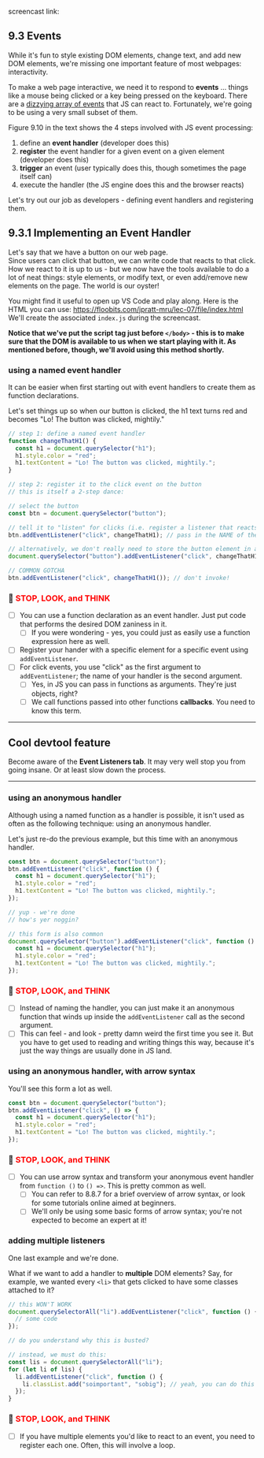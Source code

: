 screencast link:

## 9.3 Events

While it's fun to style existing DOM elements, change text, and add new DOM elements, we're missing one important feature of most webpages: interactivity.

To make a web page interactive, we need it to respond to **events** ... things like a mouse being clicked or a key being pressed on the keyboard. There are a [dizzying array of events](https://developer.mozilla.org/en-US/docs/Web/Events) that JS can react to. Fortunately, we're going to be using a very small subset of them.

Figure 9.10 in the text shows the 4 steps involved with JS event processing:

1. define an **event handler** (developer does this)
2. **register** the event handler for a given event on a given element (developer does this)
3. **trigger** an event (user typically does this, though sometimes the page itself can)
4. execute the handler (the JS engine does this and the browser reacts)

Let's try out our job as developers - defining event handlers and registering them.

## 9.3.1 Implementing an Event Handler

Let's say that we have a button on our web page.  
Since users can click that button, we can write code that reacts to that click.  
How we react to it is up to us - but we now have the tools available to do a lot of neat things: style elements, or modify text, or even add/remove new elements on the page. The world is our oyster!

You might find it useful to open up VS Code and play along.
Here is the HTML you can use: https://floobits.com/jpratt-mru/lec-07/file/index.html
We'll create the associated `index.js` during the screencast.

**Notice that we've put the script tag just before `</body>` - this is to make sure that the DOM is available to us when we start playing with it. As mentioned before, though, we'll avoid using this method shortly.**

### using a named event handler

It can be easier when first starting out with event handlers to create them as function declarations.

Let's set things up so when our button is clicked, the h1 text turns red and becomes "Lo! The button was clicked, mightily."

```javascript
// step 1: define a named event handler
function changeThatH1() {
  const h1 = document.querySelector("h1");
  h1.style.color = "red";
  h1.textContent = "Lo! The button was clicked, mightily.";
}

// step 2: register it to the click event on the button
// this is itself a 2-step dance:

// select the button
const btn = document.querySelector("button");

// tell it to "listen" for clicks (i.e. register a listener that reacts to clicks)
btn.addEventListener("click", changeThatH1); // pass in the NAME of the function

// alternatively, we don't really need to store the button element in a variable:
document.querySelector("button").addEventListener("click", changeThatH1); // this is pretty common - get used to it

// COMMON GOTCHA
btn.addEventListener("click", changeThatH1()); // don't invoke!
```

### 🛑 <span style="color:red">STOP, LOOK, and THINK</span>

- [ ] You can use a function declaration as an event handler. Just put code that performs the desired DOM zaniness in it.
  - [ ] If you were wondering - yes, you could just as easily use a function expression here as well.
- [ ] Register your hander with a specific element for a specific event using `addEventListener`.
- [ ] For click events, you use "click" as the first argument to `addEventListener`; the name of your handler is the second argument.
  - [ ] Yes, in JS you can pass in functions as arguments. They're just objects, right?
  - [ ] We call functions passed into other functions **callbacks**. You need to know this term.

---

## Cool devtool feature

Become aware of the **Event Listeners tab**. It may very well stop you from going insane. Or at least slow down the process.

---

### using an anonymous handler

Although using a named function as a handler is possible, it isn't used as often as the following technique: using an anonymous handler.

Let's just re-do the previous example, but this time with an anonymous handler.

```javascript
const btn = document.querySelector("button");
btn.addEventListener("click", function () {
  const h1 = document.querySelector("h1");
  h1.style.color = "red";
  h1.textContent = "Lo! The button was clicked, mightily.";
});

// yup - we're done
// how's yer noggin?

// this form is also common
document.querySelector("button").addEventListener("click", function () {
  const h1 = document.querySelector("h1");
  h1.style.color = "red";
  h1.textContent = "Lo! The button was clicked, mightily.";
});
```

### 🛑 <span style="color:red">STOP, LOOK, and THINK</span>

- [ ] Instead of naming the handler, you can just make it an anonymous function that winds up inside the `addEventListener` call as the second argument.
- [ ] This can feel - and look - pretty damn weird the first time you see it. But you have to get used to reading and writing things this way, because it's just the way things are usually done in JS land.

### using an anonymous handler, with arrow syntax

You'll see this form a lot as well.

```javascript
const btn = document.querySelector("button");
btn.addEventListener("click", () => {
  const h1 = document.querySelector("h1");
  h1.style.color = "red";
  h1.textContent = "Lo! The button was clicked, mightily.";
});
```

### 🛑 <span style="color:red">STOP, LOOK, and THINK</span>

- [ ] You can use arrow syntax and transform your anonymous event handler from `function ()` to `() =>`. This is pretty common as well.
  - [ ] You can refer to 8.8.7 for a brief overview of arrow syntax, or look for some tutorials online aimed at beginners.
  - [ ] We'll only be using some basic forms of arrow syntax; you're not expected to become an expert at it!

### adding multiple listeners

One last example and we're done.

What if we want to add a handler to **multiple** DOM elements? Say, for example, we wanted every `<li>` that gets clicked to have some classes attached to it?

```javascript
// this WON'T WORK
document.querySelectorAll("li").addEventListener("click", function () {
  // some code
});

// do you understand why this is busted?

// instead, we must do this:
const lis = document.querySelectorAll("li");
for (let li of lis) {
  li.addEventListener("click", function () {
    li.classList.add("soimportant", "sobig"); // yeah, you can do this
  });
}
```

### 🛑 <span style="color:red">STOP, LOOK, and THINK</span>

- [ ] If you have multiple elements you'd like to react to an event, you need to register each one. Often, this will involve a loop.
